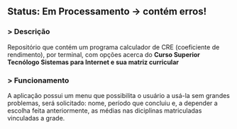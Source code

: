 ## Status: Em Processamento -> contém erros!

### > Descrição
Repositório que contém um programa calculador de CRE (coeficiente de rendimento), por terminal, com opções acerca do **Curso Superior Tecnólogo Sistemas para Internet e sua matriz curricular**

### > Funcionamento
A aplicação possui um menu que possibilita o usuário a usá-la sem grandes problemas, será solicitado: nome, período que concluiu e, a depender a escolha feita anteriormente, as médias nas diciplinas matriculadas vinculadas a grade.
